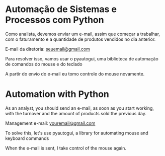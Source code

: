 # Automação de Sistemas e Processos com Python

Como analista, devemos enviar um e-mail, assim que começar a trabalhar, com o faturamento e a quantidade de produtos vendidos no dia anterior.

E-mail da diretoria: seuemail@gmail.com 

Para resolver isso, vamos usar o pyautogui, uma biblioteca de automação de comandos do mouse e do teclado

A partir do envio do e-mail eu tomo controle do mouse novamente.

# Automation with Python

As an analyst, you should send an e-mail, as soon as you start working, with the turnover and the amount of products sold the previous day.

Management e-mail: youremail@gmail.com 

To solve this, let's use pyautogui, a library for automating mouse and keyboard commands

When the e-mail is sent, I take control of the mouse again.

